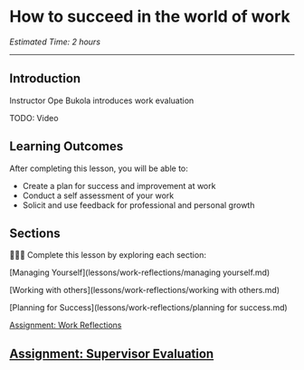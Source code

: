 
# How to succeed in the world of work
*Estimated Time: 2 hours*

---

## Introduction
<aside>
  Instructor Ope Bukola introduces work evaluation
</aside>

TODO: Video

## **Learning Outcomes**

After completing this lesson, you will be able to:

- Create a plan for success and improvement at work
- Conduct a self assessment of your work
- Solicit and use feedback for professional and personal growth

## Sections

<aside>

👩🏿‍🏫 Complete this lesson by exploring each section:

[Managing Yourself](lessons/work-reflections/managing yourself.md)

[Working with others](lessons/work-reflections/working with others.md)

[Planning for Success](lessons/work-reflections/planning for success.md)

[Assignment: Work Reflections](lessons/work-reflections/assignment.md)

[Assignment: Supervisor Evaluation](lessons/work-reflections/assignment-eval.md)
---
